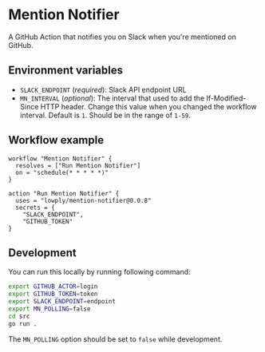 # Mention Notifier

A GitHub Action that notifies you on Slack when you're mentioned on GitHub.

## Environment variables

- `SLACK_ENDPOINT` (*required*): Slack API endpoint URL
- `MN_INTERVAL` (*optional*): The interval that used to add the If-Modified-Since HTTP header. Change this value when you changed the workflow interval. Default is `1`. Should be in the range of `1-59`.

## Workflow example

```
workflow "Mention Notifier" {
  resolves = ["Run Mention Notifier"]
  on = "schedule(* * * * *)"
}

action "Run Mention Notifier" {
  uses = "lowply/mention-notifier@0.0.8"
  secrets = {
    "SLACK_ENDPOINT",
    "GITHUB_TOKEN"
}

```

## Development

You can run this locally by running following command:

```bash
export GITHUB_ACTOR=login
export GITHUB_TOKEN=token
export SLACK_ENDPOINT=endpoint
export MN_POLLING=false
cd src
go run .
```

The `MN_POLLING` option should be set to `false` while development.
